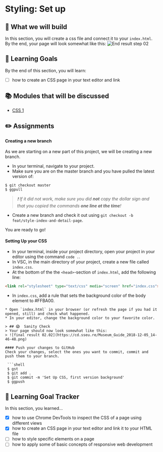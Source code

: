 # Styling: Set up

## 🎨 What we will build
In this section, you will create a css file and connect it to your `index.html`. By the end, your page will look somewhat like this: ![End result step 02](https://cd.sseu.re/Museum_Guide_2018-12-11_09-06-18.png)


## 🎯 Learning Goals
By the end of this section, you will learn:

* [ ] how to create an CSS page in your text editor and link 


## 📚 Modules that will be discussed

* [CSS 1]()


## ✏️ Assignments
#### Creating a new branch
As we are starting on a new part of this project, we will be creating a new branch. 

* In your terminal, navigate to your project.
* Make sure you are on the master branch and you have pulled the latest version of:

```shell
$ git checkout master
$ ggpull
```

>  _❗️ If it did not work, make sure you did **not** copy the dollar sign and that you copied the commands **one line at the time**!_ 

* Create a new branch and check it out using `git checkout -b feat/style-index-and-detail-page`.

You are ready to go!

#### Setting Up your CSS
* In your terminal, inside your project directory, open your project in your editor using the command `code .`.
* In VSC, in the main directory of your project, create a new file called `index.css`.
* At the bottom of the the `<head>`-section of `index.html`, add the following line:
```html
<link rel="stylesheet" type="text/css" media="screen" href="index.css">
```
* In `index.css`, add a rule that sets the background color of the body element to #FFBA00.
```
* Open `index.html` in your browser (or refresh the page if you had it opened, still) and check what happened.
* In your editor, change the background color to your favorite color.

> ## 😱  Sanity Check
> Your page should now look somewhat like this:
> ![final result 02.02](https://cd.sseu.re/Museum_Guide_2018-12-05_14-46-48.png)

#### Push your changes to GitHub
Check your changes, select the ones you want to commit, commit and push them to your branch.

 ```shell
 $ gst 
 $ git add .
 $ git commit -m 'Set Up CSS, first version background'
 $ ggpush
 ```

## 🎯 Learning Goal Tracker
In this section, you learned...

* [X] how to use Chrome DevTools to inspect the CSS of a page using different views
* [X] how to create an CSS page in your text editor and link it to your HTML file
* [ ] how to style specific elements on a page
* [ ] how to apply some of basic concepts of responsive web development
